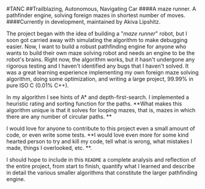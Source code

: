#TANC
##Trailblazing, Autonomous, Navigating Car
####A maze runner. A pathfinder engine, solving foreign mazes in shortest number of moves. 
####Currently in development, maintained by Akiva Lipshitz.

The project began with the idea of building a "*maze runner*" robot, but I soon got carried away with simulating the algorithm to make debugging easier. Now, I want to build a robust pathfinding engine for anyone who wants to build their own maze solving robot and needs an engine to be the robot's brains. Right now, the algorithm works, but it hasn't undergone any rigorous testing and I haven't identified any bugs that I haven't solved. It was a great learning experience implementing my own foreign maze solving algorithm, doing some optimization, and writing a large project, 99.99% in pure ISO C (0.01% C++).

In my algorithm I see hints of A\* and depth-first-search. I implemented a heuristic rating and sorting function for the paths. **What makes this algorithm unique is that it solves for looping mazes, that is, mazes in which there are any number of circular paths. **

I would love for anyone to contribute to this project even a small amount of code, or even write some tests. **I would love even more for some kind hearted person to try and kill my code, tell what is wrong, what mistakes I made, things I overlooked, etc. **. 

I should hope to include in this `README` a complete analysis and reflection of the entire project, from start to finish, quantify what I learned and describe in detail the various smaller algorithms that constitute the larger pathfinding engine. 






